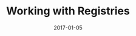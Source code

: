 ---
title: "Working with Registries"
linkTitle: "Working with Registries"
weight: 6
date: 2017-01-05
description: >
  How to interact with Docker registries.
---